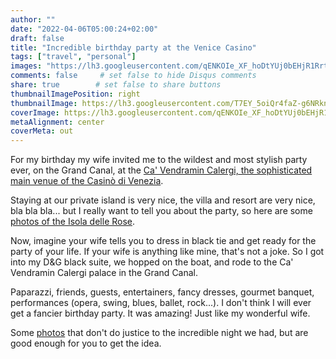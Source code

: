 ```yaml
---
author: ""
date: "2022-04-06T05:00:24+02:00"
draft: false
title: "Incredible birthday party at the Venice Casino"
tags: ["travel", "personal"]
images: "https://lh3.googleusercontent.com/qENKOIe_XF_hoDtYUj0bEHjR1RrtQhQXlc89UJh8qSWhW9VpJiRF6TAWafc3BWq3_pvTYKC8dJo1a2I4_xUVGSNfXlJgVbqZdyqkm2HwqaViY2EBH8HuQAMtb9VTz6fJosEN4V1kOvc=w2400"
comments: false     # set false to hide Disqus comments
share: true        # set false to share buttons
thumbnailImagePosition: right
thumbnailImage: https://lh3.googleusercontent.com/T7EY_5oiQr4faZ-g6NRkn9EJlvGzqTJUOBZwm4oVJTWN6xzKcVPeN-etdBDL8axC3EQt2PccvPDVj2a9sd87e5foIwXFhmGE06gOwNd6vXP7umltqJ649il-da5j0RTYJng92q_EKjI=w2400
coverImage: https://lh3.googleusercontent.com/qENKOIe_XF_hoDtYUj0bEHjR1RrtQhQXlc89UJh8qSWhW9VpJiRF6TAWafc3BWq3_pvTYKC8dJo1a2I4_xUVGSNfXlJgVbqZdyqkm2HwqaViY2EBH8HuQAMtb9VTz6fJosEN4V1kOvc=w2400
metaAlignment: center
coverMeta: out
---
```


For my birthday my wife invited me to the wildest and most stylish party ever, on the Grand Canal, at the [Ca' Vendramin Calergi, the sophisticated main venue of the Casinò di Venezia](https://casinovenezia.it/en/venues/cavendramincalergi).

<!--more-->

Staying at our private island is very nice, the villa and resort are very nice, bla bla bla... but I really want to tell you about the party, so here are some [photos of the Isola delle Rose](https://photos.app.goo.gl/kRBo6jKgyk3HK8jd8).

Now, imagine your wife tells you to dress in black tie and get ready for the party of your life. If your wife is anything like mine, that's not a joke. So I got into my D&G black suite, we hopped on the boat, and rode to the Ca' Vendramin Calergi palace in the Grand Canal.

Paparazzi, friends, guests, entertainers, fancy dresses, gourmet banquet, performances (opera, swing, blues, ballet, rock...). I don't think I will ever get a fancier birthday party. It was amazing! Just like my wonderful wife.

Some [photos](https://photos.app.goo.gl/ouMvF8aZT2L8poaz9) that don't do justice to the incredible night we had, but are good enough for you to get the idea.

